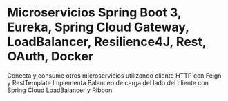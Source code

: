 # Microservicios Spring Boot 3, Eureka, Spring Cloud Gateway, LoadBalancer, Resilience4J, Rest, OAuth, Docker
Conecta y consume otros microservicios utilizando cliente HTTP con Feign y RestTemplate
Implementa Balanceo de carga del lado del cliente con Spring Cloud LoadBalancer y Ribbon

